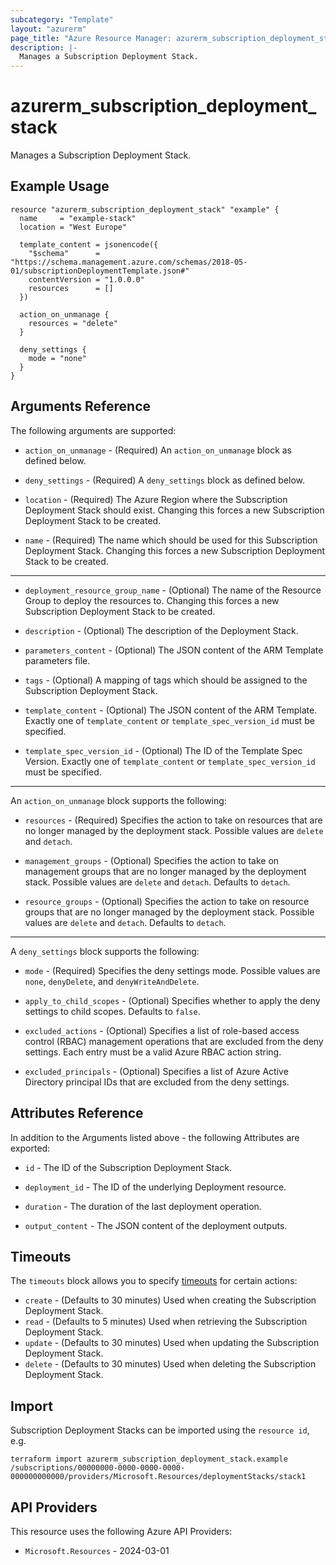 ```yaml
---
subcategory: "Template"
layout: "azurerm"
page_title: "Azure Resource Manager: azurerm_subscription_deployment_stack"
description: |-
  Manages a Subscription Deployment Stack.
---
```


# azurerm_subscription_deployment_stack

Manages a Subscription Deployment Stack.

## Example Usage

```hcl
resource "azurerm_subscription_deployment_stack" "example" {
  name     = "example-stack"
  location = "West Europe"

  template_content = jsonencode({
    "$schema"      = "https://schema.management.azure.com/schemas/2018-05-01/subscriptionDeploymentTemplate.json#"
    contentVersion = "1.0.0.0"
    resources      = []
  })

  action_on_unmanage {
    resources = "delete"
  }

  deny_settings {
    mode = "none"
  }
}
```

## Arguments Reference

The following arguments are supported:

* `action_on_unmanage` - (Required) An `action_on_unmanage` block as defined below.

* `deny_settings` - (Required) A `deny_settings` block as defined below.

* `location` - (Required) The Azure Region where the Subscription Deployment Stack should exist. Changing this forces a new Subscription Deployment Stack to be created.

* `name` - (Required) The name which should be used for this Subscription Deployment Stack. Changing this forces a new Subscription Deployment Stack to be created.

---

* `deployment_resource_group_name` - (Optional) The name of the Resource Group to deploy the resources to. Changing this forces a new Subscription Deployment Stack to be created.

* `description` - (Optional) The description of the Deployment Stack.

* `parameters_content` - (Optional) The JSON content of the ARM Template parameters file.

* `tags` - (Optional) A mapping of tags which should be assigned to the Subscription Deployment Stack.

* `template_content` - (Optional) The JSON content of the ARM Template. Exactly one of `template_content` or `template_spec_version_id` must be specified.

* `template_spec_version_id` - (Optional) The ID of the Template Spec Version. Exactly one of `template_content` or `template_spec_version_id` must be specified.

---

An `action_on_unmanage` block supports the following:

* `resources` - (Required) Specifies the action to take on resources that are no longer managed by the deployment stack. Possible values are `delete` and `detach`.

* `management_groups` - (Optional) Specifies the action to take on management groups that are no longer managed by the deployment stack. Possible values are `delete` and `detach`. Defaults to `detach`.

* `resource_groups` - (Optional) Specifies the action to take on resource groups that are no longer managed by the deployment stack. Possible values are `delete` and `detach`. Defaults to `detach`.

---

A `deny_settings` block supports the following:

* `mode` - (Required) Specifies the deny settings mode. Possible values are `none`, `denyDelete`, and `denyWriteAndDelete`.

* `apply_to_child_scopes` - (Optional) Specifies whether to apply the deny settings to child scopes. Defaults to `false`.

* `excluded_actions` - (Optional) Specifies a list of role-based access control (RBAC) management operations that are excluded from the deny settings. Each entry must be a valid Azure RBAC action string.

* `excluded_principals` - (Optional) Specifies a list of Azure Active Directory principal IDs that are excluded from the deny settings.

## Attributes Reference

In addition to the Arguments listed above - the following Attributes are exported: 

* `id` - The ID of the Subscription Deployment Stack.

* `deployment_id` - The ID of the underlying Deployment resource.

* `duration` - The duration of the last deployment operation.

* `output_content` - The JSON content of the deployment outputs.

## Timeouts

The `timeouts` block allows you to specify [timeouts](https://developer.hashicorp.com/terraform/language/resources/configure#define-operation-timeouts) for certain actions:

* `create` - (Defaults to 30 minutes) Used when creating the Subscription Deployment Stack.
* `read` - (Defaults to 5 minutes) Used when retrieving the Subscription Deployment Stack.
* `update` - (Defaults to 30 minutes) Used when updating the Subscription Deployment Stack.
* `delete` - (Defaults to 30 minutes) Used when deleting the Subscription Deployment Stack.

## Import

Subscription Deployment Stacks can be imported using the `resource id`, e.g.

```shell
terraform import azurerm_subscription_deployment_stack.example /subscriptions/00000000-0000-0000-0000-000000000000/providers/Microsoft.Resources/deploymentStacks/stack1
```

## API Providers
<!-- This section is generated, changes will be overwritten -->
This resource uses the following Azure API Providers:

* `Microsoft.Resources` - 2024-03-01
